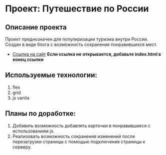 # Проект: Путешествие по России

## Описание проекта
Проект преднозначен для популиризации туризма внутри России.
Создан в виде блога с возможность сохранения понравившихся мест.

* [Ссылка на сайт](https://zhyn97.github.io/mesto/index.html)
**Если ссылка не открывается, добавьте index.html в конец ссылки**

## Используемые технологии:
1. flex
2. grid
3. js vanila

## Планы по доработке:
1. Добавить возможность добавлять карточки в понравившиеся с использованием js.
2. Реализовать возможность сохранения изменений после перезагрузки страницы с помощью подключения страницы к серверу.
